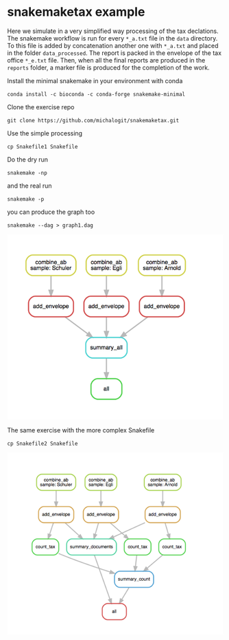 # snakemaketax example

Here we simulate in a very simplified way processing of the tax declations. The snakemake workflow is run for every `*_a.txt` file in the `data` directory. To this file is added by concatenation another one with `*_a.txt` and placed in the folder `data_processed`. The report is packed in the envelope of the tax office `*_e.txt` file. Then, when all the final reports are produced in the `reports` folder, a marker file is produced for the completion of the work. 


Install the minimal snakemake in your environment with conda

```
conda install -c bioconda -c conda-forge snakemake-minimal
```

Clone the exercise repo

```
git clone https://github.com/michalogit/snakemaketax.git
```

Use the simple processing

```
cp Snakefile1 Snakefile
```

Do the dry run


```
snakemake -np
```

and the real run 

```
snakemake -p
```


you can produce the graph too

```
snakemake --dag > graph1.dag
```


![graph1](https://github.com/michalogit/snakemaketax/blob/master/graphs/graph1.png "Simple workflow")

The same exercise with the more complex Snakefile

```
cp Snakefile2 Snakefile
```


![graph2](https://github.com/michalogit/snakemaketax/blob/master/graphs/graph2.png "More complex workflow")


